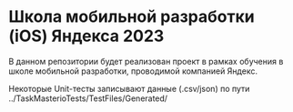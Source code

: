 # Школа мобильной разработки (iOS) Яндекса 2023

В данном репозитории будет реализован проект в рамках обучения в школе мобильной разработки, проводимой компанией Яндекс.

Некоторые Unit-тесты записывают данные (.csv/json) по пути ../TaskMasterioTests/TestFiles/Generated/